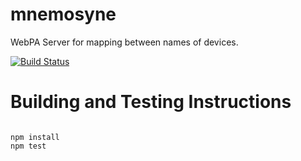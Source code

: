 # mnemosyne
WebPA Server for mapping between names of devices.

[![Build Status](https://travis-ci.org/Comcast/mnemosyne.svg?branch=master)](https://travis-ci.org/Comcast/mnemosyne)

# Building and Testing Instructions

```

npm install
npm test
